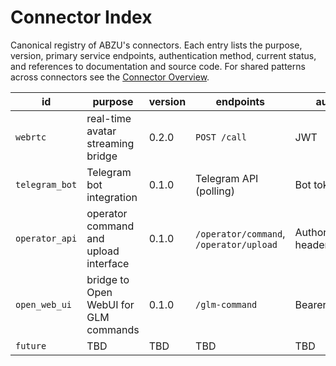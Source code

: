 # Connector Index

Canonical registry of ABZU's connectors. Each entry lists the purpose, version,
primary service endpoints, authentication method, current status, and
references to documentation and source code. For shared patterns across
connectors see the [Connector Overview](README.md).

| id | purpose | version | endpoints | auth | status | docs | code |
| --- | --- | --- | --- | --- | --- | --- | --- |
| `webrtc` | real-time avatar streaming bridge | 0.2.0 | `POST /call` | JWT | Experimental | [Nazarick Web Console](../nazarick_web_console.md) | [webrtc_connector.py](../../connectors/webrtc_connector.py) |
| `telegram_bot` | Telegram bot integration | 0.1.0 | Telegram API (polling) | Bot token | Experimental | [Telegram Bot API](https://core.telegram.org/bots/api) | [telegram_bot.py](../../communication/telegram_bot.py) |
| `operator_api` | operator command and upload interface | 0.1.0 | `/operator/command`, `/operator/upload` | Authorization header | Experimental | [Operator Protocol](../operator_protocol.md) | [operator_api.py](../../operator_api.py) |
| `open_web_ui` | bridge to Open WebUI for GLM commands | 0.1.0 | `/glm-command` | Bearer token | Experimental | [Open Web UI Guide](../open_web_ui.md) | [docker-compose.openwebui.yml](../../docker-compose.openwebui.yml) |
| `future` | TBD | TBD | TBD | TBD | Planned | TBD | TBD |
